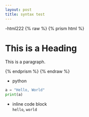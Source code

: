 ```yaml
---
layout: post
title: syntax test
---
```

-html222
{% raw %}
 {% prism html %}
 <!DOCTYPE html>
<html>
<head>
<title>Page Title</title>
</head>
<body>

<h1>This is a Heading</h1>
<p>This is a paragraph.</p>

</body>
</html>
 {% endprism %}
{% endraw %}

- python

```python
a = "Hello, World"
print(a)
```

- inline code block<br>
`hello`, `world`
